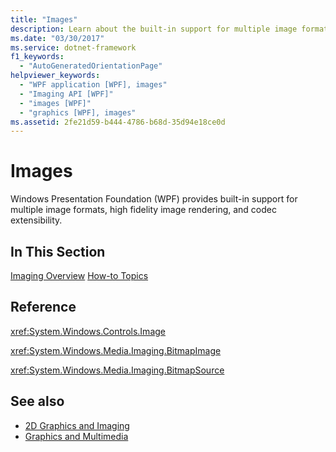 ```yaml
---
title: "Images"
description: Learn about the built-in support for multiple image formats, high fidelity image rendering, and codec extensibility that is provided in Windows Presentation Foundation (WPF).
ms.date: "03/30/2017"
ms.service: dotnet-framework
f1_keywords:
  - "AutoGeneratedOrientationPage"
helpviewer_keywords:
  - "WPF application [WPF], images"
  - "Imaging API [WPF]"
  - "images [WPF]"
  - "graphics [WPF], images"
ms.assetid: 2fe21d59-b444-4786-b68d-35d94e18ce0d
---
```

# Images

Windows Presentation Foundation (WPF) provides built-in support for multiple image formats, high fidelity image rendering, and codec extensibility.

## In This Section

[Imaging Overview](imaging-overview.md)
[How-to Topics](imaging-how-to-topics.md)

## Reference

<xref:System.Windows.Controls.Image>

<xref:System.Windows.Media.Imaging.BitmapImage>

<xref:System.Windows.Media.Imaging.BitmapSource>

## See also

- [2D Graphics and Imaging](../advanced/optimizing-performance-2d-graphics-and-imaging.md)
- [Graphics and Multimedia](index.md)
